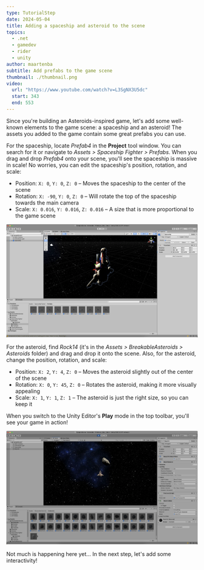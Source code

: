 ```yaml
---
type: TutorialStep
date: 2024-05-04
title: Adding a spaceship and asteroid to the scene
topics:
  - .net
  - gamedev
  - rider
  - unity
author: maartenba
subtitle: Add prefabs to the game scene
thumbnail: ./thumbnail.png
video:
  url: "https://www.youtube.com/watch?v=L3SgNX3U5dc"
  start: 343
  end: 553
---
```


Since you're building an Asteroids-inspired game, let's add some well-known elements to the game scene: a spaceship and an asteroid!
The assets you added to the game contain some great prefabs you can use.

For the spaceship, locate _Prefab4_ in the **Project** tool window. You can search for it or navigate to _Assets > Spaceship Fighter > Prefabs_. When you drag and drop _Prefab4_ onto your scene, you'll see the spaceship is massive in scale! No worries, you can edit the spaceship's position, rotation, and scale:

- Position: `X: 0`, `Y: 0`, `Z: 0` – Moves the spaceship to the center of the scene
- Rotation: `X: -90`, `Y: 0`, `Z: 0` – Will rotate the top of the spaceship towards the main camera
- Scale: `X: 0.016`, `Y: 0.016`, `Z: 0.016` – A size that is more proportional to the game scene

![Add spaceship prefab to the scene](../images/image16.png)

For the asteroid, find _Rock14_ (it's in the _Assets > BreakableAsteroids > Asteroids_ folder) and drag and drop it onto the scene. Also, for the asteroid, change the position, rotation, and scale:

- Position: `X: 2`, `Y: 4`, `Z: 0` – Moves the asteroid slightly out of the center of the scene
- Rotation: `X: 0`, `Y: 45`, `Z: 0` – Rotates the asteroid, making it more visually appealing
- Scale: `X: 1`, `Y: 1`, `Z: 1` – The asteroid is just the right size, so you can keep it

When you switch to the Unity Editor's **Play** mode in the top toolbar, you'll see your game in action!

![Add asteroid prefab to the scene](../images/image19.png)

Not much is happening here yet... In the next step, let's add some interactivity!
